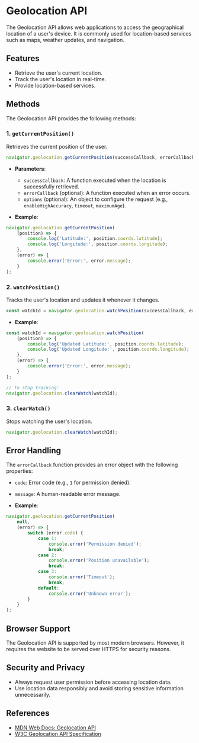 # Geolocation API

The Geolocation API allows web applications to access the geographical location of a user's device. It is commonly used for location-based services such as maps, weather updates, and navigation.

## Features

- Retrieve the user's current location.
- Track the user's location in real-time.
- Provide location-based services.

## Methods

The Geolocation API provides the following methods:

### 1. `getCurrentPosition()`

Retrieves the current position of the user.

```javascript
navigator.geolocation.getCurrentPosition(successCallback, errorCallback, options);
```

- **Parameters**:
  - `successCallback`: A function executed when the location is successfully retrieved.
  - `errorCallback` (optional): A function executed when an error occurs.
  - `options` (optional): An object to configure the request (e.g., `enableHighAccuracy`, `timeout`, `maximumAge`).

- **Example**:

```javascript
navigator.geolocation.getCurrentPosition(
    (position) => {
        console.log('Latitude:', position.coords.latitude);
        console.log('Longitude:', position.coords.longitude);
    },
    (error) => {
        console.error('Error:', error.message);
    }
);
```

### 2. `watchPosition()`

Tracks the user's location and updates it whenever it changes.

```javascript
const watchId = navigator.geolocation.watchPosition(successCallback, errorCallback, options);
```

- **Example**:

```javascript
const watchId = navigator.geolocation.watchPosition(
    (position) => {
        console.log('Updated Latitude:', position.coords.latitude);
        console.log('Updated Longitude:', position.coords.longitude);
    },
    (error) => {
        console.error('Error:', error.message);
    }
);

// To stop tracking:
navigator.geolocation.clearWatch(watchId);
```

### 3. `clearWatch()`

Stops watching the user's location.

```javascript
navigator.geolocation.clearWatch(watchId);
```

## Error Handling

The `errorCallback` function provides an error object with the following properties:

- `code`: Error code (e.g., `1` for permission denied).
- `message`: A human-readable error message.

- **Example**:

```javascript
navigator.geolocation.getCurrentPosition(
    null,
    (error) => {
        switch (error.code) {
            case 1:
                console.error('Permission denied');
                break;
            case 2:
                console.error('Position unavailable');
                break;
            case 3:
                console.error('Timeout');
                break;
            default:
                console.error('Unknown error');
        }
    }
);
```

## Browser Support

The Geolocation API is supported by most modern browsers. However, it requires the website to be served over HTTPS for security reasons.

## Security and Privacy

- Always request user permission before accessing location data.
- Use location data responsibly and avoid storing sensitive information unnecessarily.

## References

- [MDN Web Docs: Geolocation API](https://developer.mozilla.org/en-US/docs/Web/API/Geolocation_API)
- [W3C Geolocation API Specification](https://www.w3.org/TR/geolocation-API/)
